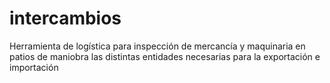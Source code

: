# intercambios
Herramienta de logística para inspección de mercancía y maquinaria en patios de maniobra las distintas entidades necesarias para la exportación e importación
